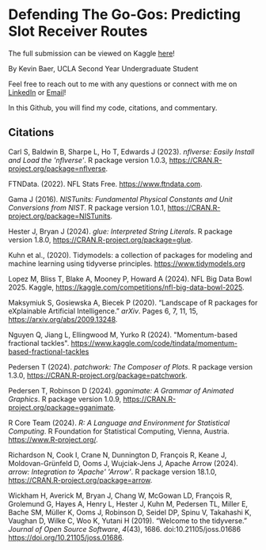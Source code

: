 # Defending The Go-Gos: Predicting Slot Receiver Routes

The full submission can be viewed on Kaggle [here](https://www.kaggle.com/code/kevinbaer/defending-the-go-gos-predicting-slot-wr-routes)!

By Kevin Baer, UCLA Second Year Undergraduate Student

Feel free to reach out to me with any questions or connect with me on [LinkedIn](https://www.linkedin.com/in/kevinmbaer/) or [Email](mailto:kevinbaer@ucla.edu)!

In this Github, you will find my code, citations, and commentary.

## Citations

Carl S, Baldwin B, Sharpe L, Ho T, Edwards J (2023). _nflverse: Easily Install and Load the 'nflverse'_. R package version 1.0.3, <https://CRAN.R-project.org/package=nflverse>.

FTNData. (2022). NFL Stats Free. <https://www.ftndata.com>.

Gama J (2016). _NISTunits: Fundamental Physical Constants and Unit Conversions from NIST_. R package version 1.0.1, <https://CRAN.R-project.org/package=NISTunits>.

Hester J, Bryan J (2024). _glue: Interpreted String Literals_. R package version 1.8.0, <https://CRAN.R-project.org/package=glue>.

Kuhn et al., (2020). Tidymodels: a collection of packages for modeling and machine learning using tidyverse principles. https://www.tidymodels.org

Lopez M, Bliss T, Blake A, Mooney P, Howard A (2024). NFL Big Data Bowl 2025. Kaggle, <https://kaggle.com/competitions/nfl-big-data-bowl-2025>. 

Maksymiuk S, Gosiewska A, Biecek P (2020). “Landscape of R packages for eXplainable Artificial Intelligence.” _arXiv_. Pages 6, 7, 11, 15, <https://arxiv.org/abs/2009.13248>.

Nguyen Q, Jiang L, Ellingwood M, Yurko R (2024). "Momentum-based fractional tackles". <https://www.kaggle.com/code/tindata/momentum-based-fractional-tackles> 

Pedersen T (2024). _patchwork: The Composer of Plots_. R package version 1.3.0, <https://CRAN.R-project.org/package=patchwork>.

Pedersen T, Robinson D (2024). _gganimate: A Grammar of Animated Graphics_. R package version 1.0.9,  <https://CRAN.R-project.org/package=gganimate>.

R Core Team (2024). _R: A Language and Environment for Statistical Computing_. R Foundation for Statistical Computing, Vienna, Austria. <https://www.R-project.org/>.

Richardson N, Cook I, Crane N, Dunnington D, François R, Keane J, Moldovan-Grünfeld D, Ooms J, Wujciak-Jens J, Apache Arrow (2024). _arrow: Integration to 'Apache' 'Arrow'_. R package version 18.1.0, <https://CRAN.R-project.org/package=arrow>.

Wickham H, Averick M, Bryan J, Chang W, McGowan LD, François R, Grolemund G, Hayes A, Henry L, Hester J, Kuhn M, Pedersen TL, Miller E, Bache SM, Müller K, Ooms J, Robinson D, Seidel DP, Spinu V, Takahashi K, Vaughan D, Wilke C, Woo K, Yutani H (2019). “Welcome to the tidyverse.” _Journal of Open Source Software_, *4*(43), 1686. doi:10.21105/joss.01686 <https://doi.org/10.21105/joss.01686>.
